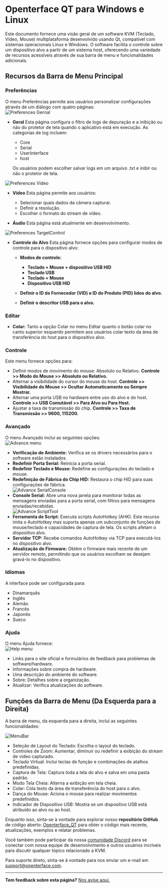 # Openterface QT para Windows e Linux

Este documento fornece uma visão geral de um software KVM (Teclado, Vídeo, Mouse) multiplataforma desenvolvido usando Qt, compatível com sistemas operacionais Linux e Windows. O software facilita o controle sobre um dispositivo alvo a partir de um sistema host, oferecendo uma variedade de recursos acessíveis através de sua barra de menu e funcionalidades adicionais.

## Recursos da Barra de Menu Principal

### Preferências

O menu Preferências permite aos usuários personalizar configurações através de um diálogo com quatro páginas:<br>
![Preferences Gernal](https://assets.openterface.com/images/qt/preferenceGernal.png)

-   **Geral** Esta página configura o filtro de logs de depuração e a inibição ou não do protetor de tela quando o aplicativo está em execução. As categorias de log incluem:

    -   Core
    -   Serial
    -   UserInterface
    -   host

    Os usuários podem escolher salvar logs em um arquivo .txt e inibir ou não o protetor de tela.<br>

![Preferences Video](https://assets.openterface.com/images/qt/preferenceVideo.png)

-   **Vídeo** Esta página permite aos usuários:

    -   Selecionar quais dados da câmera capturar.
    -   Definir a resolução.
    -   Escolher o formato do stream de vídeo.

-   **Áudio** Esta página está atualmente em desenvolvimento.<br>

![Preferences TargetControl](https://assets.openterface.com/images/qt/preferenceTargetControl.png)

-   **Controle do Alvo** Esta página fornece opções para configurar modos de controle para o dispositivo alvo:

    -   **Modos de controle:**

        -   **Teclado + Mouse + dispositivo USB HID**
        -   **Teclado USB**
        -   **Teclado + Mouse**
        -   **Dispositivo USB HID**

    -   **Definir o ID do Fornecedor (VID) e ID do Produto (PID) lidos do alvo.**
    -   **Definir o descritor USB para o alvo.**

### Editar

-   **Colar:** Tanto a opção Colar no menu Editar quanto o botão colar no canto superior esquerdo permitem aos usuários colar texto da área de transferência do host para o dispositivo alvo.

### Controle

Este menu fornece opções para:<br>

-   Definir modos de movimento do mouse: Absoluto ou Relativo. **Controle >> Modo do Mouse >> Absoluto ou Relativo.**
-   Alternar a visibilidade do cursor do mouse do host. **Controle >> Visibilidade do Mouse >> Ocultar Automaticamente ou Sempre Mostrar.**
-   Alternar uma porta USB no hardware entre uso do alvo e do host. **Controle >> USB Comutável >> Para Alvo ou Para Host.**
-   Ajustar a taxa de transmissão do chip. **Controle >> Taxa de Transmissão >> 9600, 115200.**

### Avançado

O menu Avançado inclui as seguintes opções:<br>
![Advance menu](https://assets.openterface.com/images/qt/menuAdvance.png)

-   **Verificação de Ambiente:** Verifica se os drivers necessários para o software estão instalados.
-   **Redefinir Porta Serial:** Reinicia a porta serial.
-   **Redefinir Teclado e Mouse:** Redefine as configurações do teclado e mouse.
-   **Redefinição de Fábrica do Chip HID:** Restaura o chip HID para suas configurações de fábrica.<br>
    ![Advance SerialConsole](https://assets.openterface.com/images/qt/advanceSerialConsole.png)
-   **Console Serial:** Abre uma nova janela para monitorar todas as mensagens enviadas para a porta serial, com filtros para mensagens enviadas/recebidas.<br>
    ![Advance ScriptTool](https://assets.openterface.com/images/qt/advanceScriptTool.png)
-   **Ferramenta de Script:** Executa scripts AutoHotkey (AHK). Este recurso imita o AutoHotkey mas suporta apenas um subconjunto de funções de mouse/teclado e capacidades de captura de tela. Os scripts afetam o dispositivo alvo.
-   **Servidor TCP:** Recebe comandos AutoHotkey via TCP para executá-los no dispositivo alvo.
-   **Atualização de Firmware:** Obtém o firmware mais recente de um servidor remoto, permitindo que os usuários escolham se desejam gravá-lo no dispositivo.

### Idiomas

A interface pode ser configurada para:

-   Dinamarquês
-   Inglês
-   Alemão
-   Francês
-   Japonês
-   Sueco

### Ajuda

O menu Ajuda fornece: <br>
![Help menu](https://assets.openterface.com/images/qt/menuHelp.png)

-   Links para o site oficial e formulários de feedback para problemas de software/hardware.
-   Informações sobre compra de hardware.
-   Uma descrição do ambiente do software.
-   Sobre: Detalhes sobre a organização.
-   Atualizar: Verifica atualizações do software.

## Funções da Barra de Menu (Da Esquerda para a Direita)

A barra de menu, da esquerda para a direita, inclui as seguintes funcionalidades:<br>

![MenuBar](https://assets.openterface.com/images/qt/menubar.png)

-   Seleção de Layout do Teclado: Escolha o layout do teclado.
-   Controles de Zoom: Aumentar, diminuir ou redefinir a exibição do stream de vídeo capturado.
-   Teclado Virtual: Inclui teclas de função e combinações de atalhos predefinidas.
-   Captura de Tela: Captura toda a tela do alvo e salva em uma pasta padrão.
-   Modo Tela Cheia: Alterna a exibição em tela cheia.
-   Colar: Cola texto da área de transferência do host para o alvo.
-   Dança do Mouse: Aciona o mouse para realizar movimentos predefinidos.
-   Indicador de Dispositivo USB: Mostra se um dispositivo USB está atribuído ao alvo ou ao host.

Enquanto isso, sinta-se à vontade para explorar nosso **repositório GitHub** de código aberto: [Openterface_QT](https://github.com/TechxArtisanStudio/Openterface_QT) para obter o código mais recente, atualizações, exemplos e relatar problemas.

Você também pode participar da nossa [comunidade Discord](/discord) para se conectar com nossa equipe de desenvolvimento e outros usuários incríveis para discutir qualquer tópico relacionado a KVM.

Para suporte direto, sinta-se à vontade para nos enviar um e-mail em [support@openterface.com](mailto:support@openterface.com).

---

**Tem feedback sobre esta página?** [Nos avise aqui.](https://forms.gle/wmxoR2C1VdG36mT69)
